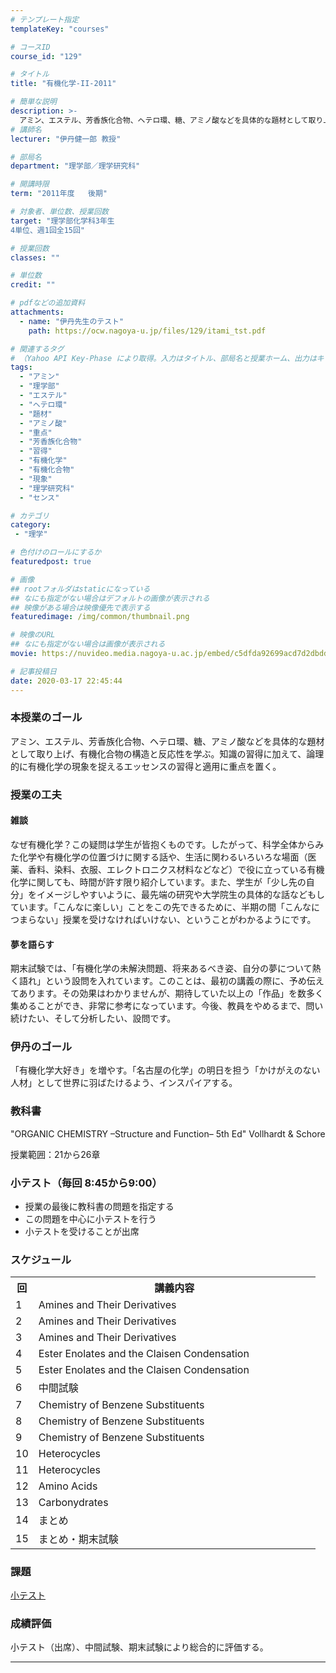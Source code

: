 ```yaml
---
# テンプレート指定
templateKey: "courses"

# コースID
course_id: "129"

# タイトル
title: "有機化学-II-2011"

# 簡単な説明
description: >-
  アミン、エステル、芳香族化合物、ヘテロ環、糖、アミノ酸などを具体的な題材として取り上げ、有機化合物の構造と反応性を学ぶ。知識の習得に加えて、論理的に有機化学の現象を捉えるエッセンスの習得と適用に重点を置く。 ....
# 講師名
lecturer: "伊丹健一郎 教授"

# 部局名
department: "理学部／理学研究科"

# 開講時限
term: "2011年度	後期"

# 対象者、単位数、授業回数
target: "理学部化学科3年生
4単位、週1回全15回"

# 授業回数
classes: ""

# 単位数
credit: ""

# pdfなどの追加資料
attachments:
  - name: "伊丹先生のテスト" 
    path: https://ocw.nagoya-u.jp/files/129/itami_tst.pdf

# 関連するタグ
# （Yahoo API Key-Phase により取得。入力はタイトル、部局名と授業ホーム、出力はキーフレーズ（tags））
tags:
  - "アミン"
  - "理学部"
  - "エステル"
  - "ヘテロ環"
  - "題材"
  - "アミノ酸"
  - "重点"
  - "芳香族化合物"
  - "習得"
  - "有機化学"
  - "有機化合物"
  - "現象"
  - "理学研究科"
  - "センス"

# カテゴリ
category:
 - "理学"

# 色付けのロールにするか
featuredpost: true

# 画像
## rootフォルダはstaticになっている
## なにも指定がない場合はデフォルトの画像が表示される
## 映像がある場合は映像優先で表示する
featuredimage: /img/common/thumbnail.png

# 映像のURL
## なにも指定がない場合は画像が表示される
movie: https://nuvideo.media.nagoya-u.ac.jp/embed/c5dfda92699acd7d2dbdd8a1535b04201f12bc30

# 記事投稿日
date: 2020-03-17 22:45:44
---
```


### 本授業のゴール

アミン、エステル、芳香族化合物、ヘテロ環、糖、アミノ酸などを具体的な題材として取り上げ、有機化合物の構造と反応性を学ぶ。知識の習得に加えて、論理的に有機化学の現象を捉えるエッセンスの習得と適用に重点を置く。


### 授業の工夫

#### 雑談

なぜ有機化学？この疑問は学生が皆抱くものです。したがって、科学全体からみた化学や有機化学の位置づけに関する話や、生活に関わるいろいろな場面（医薬、香料、染料、衣服、エレクトロニクス材料などなど）で役に立っている有機化学に関しても、時間が許す限り紹介しています。また、学生が「少し先の自分」をイメージしやすいように、最先端の研究や大学院生の具体的な話などもしています。「こんなに楽しい」ことをこの先できるために、半期の間「こんなにつまらない」授業を受けなければいけない、ということがわかるようにです。

#### 夢を語らす

期末試験では、「有機化学の未解決問題、将来あるべき姿、自分の夢について熱く語れ」という設問を入れています。このことは、最初の講義の際に、予め伝えてあります。その効果はわかりませんが、期待していた以上の「作品」を数多く集めることができ、非常に参考になっています。今後、教員をやめるまで、問い続けたい、そして分析したい、設問です。





### 伊丹のゴール

「有機化学大好き」を増やす。「名古屋の化学」の明日を担う「かけがえのない人材」として世界に羽ばたけるよう、インスパイアする。

### 教科書

"ORGANIC CHEMISTRY –Structure and Function– 5th Ed" Vollhardt & Schore

授業範囲：21から26章

### 小テスト（毎回 8:45から9:00）

* 授業の最後に教科書の問題を指定する
* この問題を中心に小テストを行う
* 小テストを受けることが出席


<h3>スケジュール</h3>

<table class="basic" width="455">

<tr>

<th width="20" class="center">回</th>

<th width="435" class="center">講義内容</th>

</tr>

<tr>

<td width="20" class="center">1</td>
<td width="435">Amines and Their Derivatives</td></tr><tr>
<td width="20" class="center">2</td>
<td width="435">Amines and Their Derivatives</td></tr><tr>
<td width="20" class="center">3</td>
<td width="435">Amines and Their Derivatives</td></tr><tr>
<td width="20" class="center">4</td>
<td width="435">Ester Enolates and the Claisen Condensation</td></tr><tr>
<td width="20" class="center">5</td>
<td width="435">Ester Enolates and the Claisen Condensation</td></tr><tr>
<td width="20" class="center">6</td>
<td width="435">中間試験</td></tr><tr>

<td width="20" class="center">7</td>
<td width="435">Chemistry of Benzene Substituents</td></tr><tr>
<td width="20" class="center">8</td>
<td width="435">Chemistry of Benzene Substituents</td></tr><tr>
<td width="20" class="center">9</td>
<td width="435">Chemistry of Benzene Substituents</td></tr><tr>

<td width="20" class="center">10</td>
<td width="435">Heterocycles</td></tr><tr>

<td width="20" class="center">11</td>
<td width="435">Heterocycles</td></tr><tr>

<td width="20" class="center">12</td>
<td width="435">Amino Acids</td></tr><tr>

<td width="20" class="center">13</td>
<td width="435">Carbonydrates</td></tr><tr>

<td width="20" class="center">14</td>
<td width="435">まとめ</td></tr><tr>

<td width="20" class="center">15</td>
<td width="435">まとめ・期末試験</td></tr><tr>
</tr>

</table>



### 課題

[小テスト](https://ocw.nagoya-u.jp/files/129/itami_tst.pdf) 






### 成績評価

小テスト（出席）、中間試験、期末試験により総合的に評価する。



-----